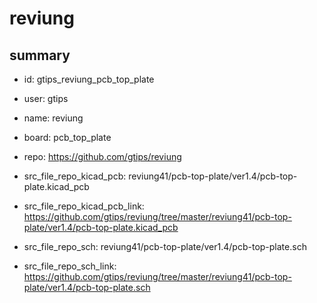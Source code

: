 # reviung
 
## summary 
* id: gtips_reviung_pcb_top_plate
* user: gtips
* name: reviung
* board: pcb_top_plate
* repo: https://github.com/gtips/reviung
* src_file_repo_kicad_pcb: reviung41/pcb-top-plate/ver1.4/pcb-top-plate.kicad_pcb
* src_file_repo_kicad_pcb_link: https://github.com/gtips/reviung/tree/master/reviung41/pcb-top-plate/ver1.4/pcb-top-plate.kicad_pcb


* src_file_repo_sch: reviung41/pcb-top-plate/ver1.4/pcb-top-plate.sch
* src_file_repo_sch_link: https://github.com/gtips/reviung/tree/master/reviung41/pcb-top-plate/ver1.4/pcb-top-plate.sch




